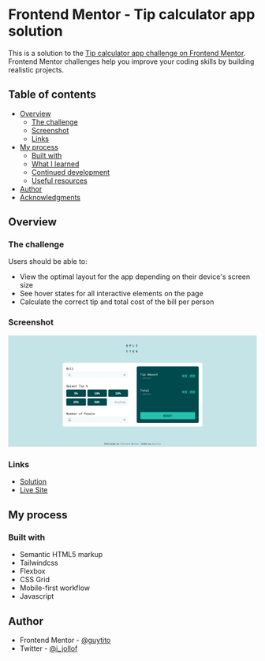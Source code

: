 # Frontend Mentor - Tip calculator app solution

This is a solution to the [Tip calculator app challenge on Frontend Mentor](https://www.frontendmentor.io/challenges/tip-calculator-app-ugJNGbJUX). Frontend Mentor challenges help you improve your coding skills by building realistic projects.

## Table of contents

- [Overview](#overview)
  - [The challenge](#the-challenge)
  - [Screenshot](#screenshot)
  - [Links](#links)
- [My process](#my-process)
  - [Built with](#built-with)
  - [What I learned](#what-i-learned)
  - [Continued development](#continued-development)
  - [Useful resources](#useful-resources)
- [Author](#author)
- [Acknowledgments](#acknowledgments)


## Overview

### The challenge

Users should be able to:

- View the optimal layout for the app depending on their device's screen size
- See hover states for all interactive elements on the page
- Calculate the correct tip and total cost of the bill per person

### Screenshot

![](./screenshot.png)

### Links

-  [Solution](https://www.frontendmentor.io/solutions/responsive-tip-calculator-using-flexbox-css-grid-and-javascript-QtH1c0VMm)
-  [Live Site](https://tip-calculator-fm.netlify.app/)

## My process

### Built with

- Semantic HTML5 markup
- Tailwindcss
- Flexbox
- CSS Grid
- Mobile-first workflow
- Javascript


## Author

- Frontend Mentor - [@guytito](https://www.frontendmentor.io/profile/guytito)
- Twitter - [@i_jollof](https://www.twitter.com/i_jollof)